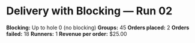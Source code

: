 # Delivery with Blocking — Run 02

**Blocking:** Up to hole 0 (no blocking)
**Groups:** 45
**Orders placed:** 2
**Orders failed:** 18
**Runners:** 1
**Revenue per order:** $25.00